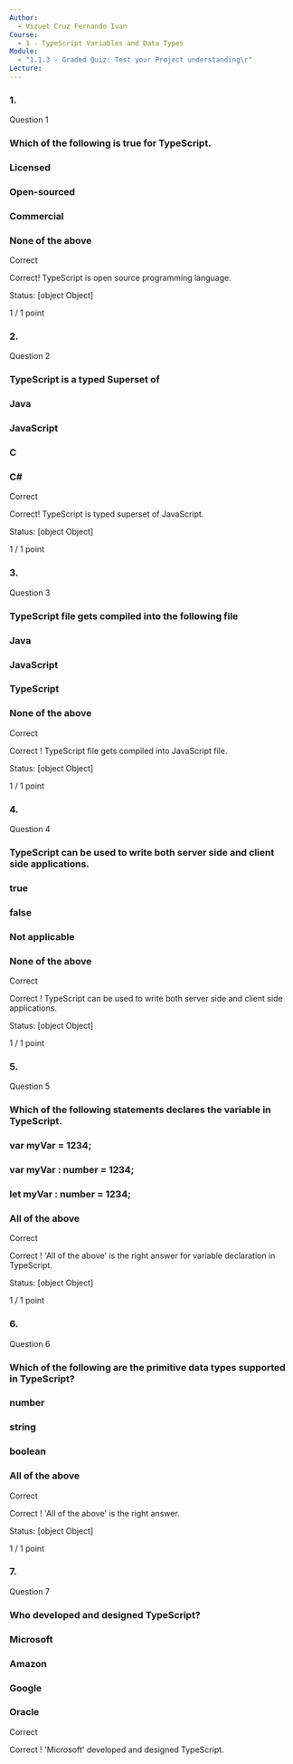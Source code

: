 ```yaml
---
Author:
  - Vizuet Cruz Fernando Ivan
Course:
  - 1 - TypeScript Variables and Data Types
Module:
  - "1.1.3 - Graded Quiz: Test your Project understanding\r"
Lecture:
---
```


### 1.

Question 1

### **Which of the following is true for TypeScript.**

### Licensed

### Open-sourced

### Commercial

### None of the above

Correct

Correct! TypeScript is open source programming language.

Status: [object Object]

1 / 1 point

### 2.

Question 2

### **TypeScript is a typed Superset of** 

### Java

### JavaScript

### C

### C#

Correct

Correct! TypeScript is typed superset of JavaScript.

Status: [object Object]

1 / 1 point

### 3.

Question 3

### **TypeScript file gets compiled into the following file**

### Java

### JavaScript

### TypeScript

### None of the above

Correct

Correct ! TypeScript file gets compiled into JavaScript file.

Status: [object Object]

1 / 1 point

### 4.

Question 4

### **TypeScript can be used to write both server side and client side applications.**

### true

### false

### Not applicable

### None of the above

Correct

Correct ! TypeScript can be used to write both server side and client side applications.

Status: [object Object]

1 / 1 point

### 5.

Question 5

### **Which of the following statements declares the variable in TypeScript.**

### var myVar = 1234;

### var myVar : number = 1234;

### let myVar : number = 1234;

### All of the above

Correct

Correct ! 'All of the above' is the right answer for variable declaration in TypeScript.

Status: [object Object]

1 / 1 point

### 6.

Question 6

### **Which of the following are the primitive data types supported in TypeScript?**

### number

### string

### boolean

### All of the above

Correct

Correct ! 'All of the above' is the right answer.

Status: [object Object]

1 / 1 point

### 7.

Question 7

### **Who developed and designed TypeScript?**

### Microsoft

### Amazon

### Google

### Oracle

Correct

Correct ! 'Microsoft' developed and designed TypeScript.